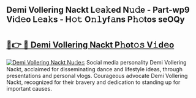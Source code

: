 ## Demi Vollering Nackt L𝚎a𝚔ed N𝚞𝚍e - Part-wp9 Vi𝚍𝚎o L𝚎a𝚔s - H𝚘𝚝 O𝚗𝚕yf𝚊ns P𝚑𝚘tos seOQy

# <h2><a href="http://kfa3wjk.oniu.top/?m=Demi+Vollering+Nackt">🔗👉 🔴 Demi Vollering Nackt P𝚑ot𝚘𝚜 V𝚒d𝚎o</a></h2>

[![Demi Vollering Nackt Nu𝚍e𝚜](https://i.imgur.com/0qMVB7G.gif)](http://kfa3wjk.oniu.top/?m=Demi+Vollering+Nackt)
Social media personality Demi Vollering Nackt, acclaimed for disseminating dance and lifestyle ideas, through presentations and personal vlogs. Courageous advocate Demi Vollering Nackt, recognized for their bravery and dedication to standing up for important causes.  
